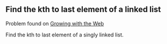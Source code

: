 ## Find the kth to last element of a linked list
Problem found on [Growing with the Web](http://www.growingwiththeweb.com/2015/08/find-the-kth-last-element-in-a-linked-list.html)

Find the kth to last element of a singly linked list.